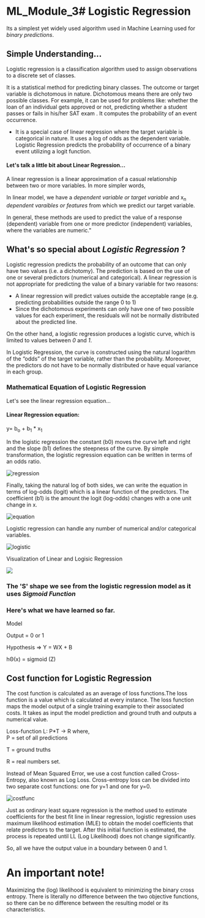 # ML_Module_3# Logistic Regression
Its a simplest yet widely used algorithm used in Machine Learning used for _binary predictions_.

## Simple Understanding...
Logistic regression is a classification algorithm used to assign observations to a discrete set of classes.

It is a statistical method for predicting binary classes. The outcome or target variable is dichotomous in nature. Dichotomous means there are only two possible classes. For example, it can be used for problems like: whether the loan of an individual gets approved or not, predicting whether a student passes or fails in his/her SAT exam . It computes the probability of an event occurrence.

* It is a special case of linear regression where the target variable is categorical in nature. It uses a log of odds as the dependent variable. Logistic Regression predicts the probability of occurrence of a binary event utilizing a logit function.

#### Let's talk a little bit about Linear Regression...
A linear regression is a linear approximation of a casual relationship between two or more variables. In more simpler words,

In linear model, we have a *dependent variable or target variable*  and x<sub>n</sub> *dependent varaibles or features* from which we predict our target variable.

In general, these methods are used to predict the value of a response (dependent) variable from one or more predictor (independent) variables, where the variables are numeric."

## What's so special about _Logistic Regression_ ? 
Logistic regression predicts the probability of an outcome that can only have two values (i.e. a dichotomy). The prediction is based on the use of one or several predictors (numerical and categorical). A linear regression is not appropriate for predicting the value of a binary variable for two reasons:		
* A linear regression will predict values outside the acceptable range (e.g. predicting probabilities
  outside the range 0 to 1)
* Since the dichotomous experiments can only have one of two possible values for each experiment, the residuals will not be normally distributed about the predicted line.

On the other hand, a logistic regression produces a logistic curve, which is limited to values between *0* and *1*.

In Logistic Regression, the curve is constructed using the natural logarithm of the “odds” of the target variable, rather than the probability. Moreover, the predictors do not have to be normally distributed or have equal variance in each group.
### Mathematical Equation of Logistic Regression
Let's see the linear regression equation...

#### Linear Regression equation: 
 y= b<sub>o</sub> + b<sub>1</sub> * x<sub>1</sub>

		
In the logistic regression the constant (b0) moves the curve left and right and the slope (b1) defines the steepness of the curve. By simple transformation, the logistic regression equation can be written in terms of an odds ratio.	

![regression](https://www.saedsayad.com/images/Logistic_odd.png)

Finally, taking the natural log of both sides, we can write the equation in terms of log-odds (logit) which is a linear function of the predictors. The coefficient (b1) is the amount the logit (log-odds) changes with a one unit change in x. 

![equation](https://www.saedsayad.com/images/Logit.png)

Logistic regression can handle any number of numerical and/or categorical variables.
 
![logistic](https://www.saedsayad.com/images/LogReg_eq.png)

Visualization of Linear and Logisic Regression

![](https://www.saedsayad.com/images/LogReg_1.png)

### The 'S' shape we see from the logistic regression model as it uses *Sigmoid Function*

### Here's what we have learned so far.
Model

Output = 0 or 1

Hypothesis => Y = WX + B

hΘ(x) = sigmoid (Z)

## Cost function for Logistic Regression
The cost function is calculated as an average of loss functions.The loss function is a value which is calculated at every instance.
The loss function maps the model output of a single training example to their associated costs. It takes as input the model prediction and ground truth and outputs a numerical value.

Loss-function L: P*T -> R
where,<br>
P = set of all predictions

T = ground truths

R = real numbers set.

Instead of Mean Squared Error, we use a cost function called Cross-Entropy, also known as Log Loss. Cross-entropy loss can be divided into two separate cost functions: one for y=1 and one for y=0.

![costfunc](https://miro.medium.com/max/623/1*TqZ9myxIdLuKNmt8orCeew.png)

Just as ordinary least square regression is the method used to estimate coefficients for the best fit line in linear regression, logistic regression uses maximum likelihood estimation (MLE) to obtain the model coefficients that relate predictors to the target. After this initial function is estimated, the process is repeated until LL (Log Likelihood) does not change significantly. 

So, all we have the output value in a boundary between 0 and 1.
# An important note! 
Maximizing the (log) likelihood is equivalent to minimizing the binary cross entropy. 
There is literally no difference between the two objective functions, so there can be no difference between the resulting model or its characteristics.

